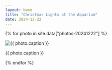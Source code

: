 ```yaml
---
layout: base
title: "Christmas Lights at the Aquarium"
date: 2024-12-22
---
```


{% for photo in site.data["photos-20241222"] %}
  <div>
    <img src="{{ site.baseurl }}/photos/{{ photo.file }}" alt="{{ photo.caption }}">
    <p>{{ photo.caption }}</p>
  </div>
{% endfor %}